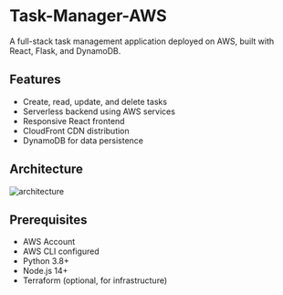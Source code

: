 # Task-Manager-AWS
A full-stack task management application deployed on AWS, built with React, Flask, and DynamoDB.
## Features
- Create, read, update, and delete tasks
- Serverless backend using AWS services
- Responsive React frontend
- CloudFront CDN distribution
- DynamoDB for data persistence

## Architecture
![architecture](https://github.com/user-attachments/assets/7d3efe81-0122-4948-98b9-3071671498f6)


## Prerequisites
- AWS Account
- AWS CLI configured
- Python 3.8+
- Node.js 14+
- Terraform (optional, for infrastructure)
